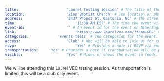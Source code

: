 ```yaml
---
title:						'Laurel Testing Session' # The title of the event.
location:					'Zion Baptist Church' # The location or physical building of the event.
address:					'2437 Propst St, Gastonia, NC' # The street address of the event.
time:							'11:30 AM EST' # The time the event will start. Not the departure time.
event-id:					'' # An event id for the event on NinerEngage. If one is not provided the event will attempt to use the link instead.
link:							'https://www.laurelvec.com/?team=GRC' # An external link to the event if it is not being hosted on NinerEngage.
categories:				'events tests' # The categories for the event. Tests should always be 'events tests'.
access:						'Club' # Who will be able to join us for the event. Should be a value of 'Club', 'School', or 'Public'.
rsvp:							'Yes' # Provides a note if RSVP via email is required.
transportation:		'Yes' # Provides a note if transportation will be provided.
visible:					'Yes' # Hides or shows the event in feeds.
---
```



We will be attending this Laurel VEC testing session. As transportation is limited, this will be a club only event.
